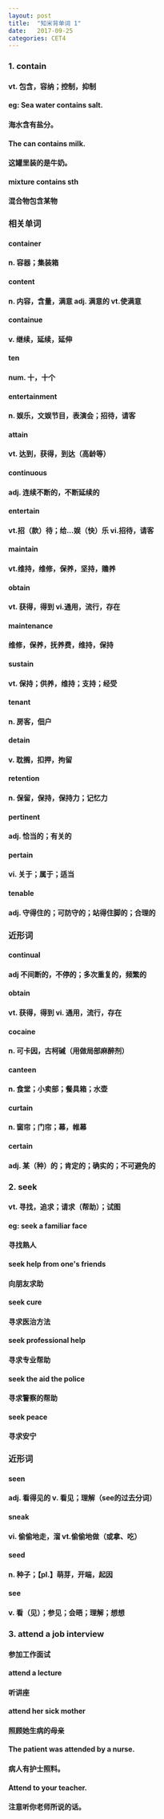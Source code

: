 ```yaml
---
layout: post
title:  "知米背单词 1"
date:   2017-09-25
categories: CET4
--- 
```

### 1. contain
#### vt. 包含，容纳；控制，抑制
#### eg: Sea water contains salt.
#### 海水含有盐分。
#### The can contains milk.
#### 这罐里装的是牛奶。
#### mixture contains sth
#### 混合物包含某物
### 相关单词
#### container
#### n. 容器；集装箱
#### content
#### n. 内容，含量，满意 adj. 满意的 vt.使满意
#### containue
#### v. 继续，延续，延伸
#### ten
#### num. 十，十个
#### entertainment
#### n. 娱乐，文娱节目，表演会；招待，请客
#### attain
#### vt. 达到，获得，到达（高龄等）
#### continuous
#### adj. 连续不断的，不断延续的
#### entertain
#### vt.招（款）待；给...娱（快）乐 vi.招待，请客
#### maintain 
#### vt.维持，维修，保养，坚持，赡养
#### obtain
#### vt. 获得，得到 vi.通用，流行，存在
#### maintenance
#### 维修，保养，抚养费，维持，保持
#### sustain 
#### vt. 保持；供养，维持；支持；经受
#### tenant
#### n. 房客，佃户
#### detain
#### v. 耽搁，扣押，拘留
#### retention
#### n. 保留，保持，保持力；记忆力
#### pertinent
#### adj. 恰当的；有关的
#### pertain
#### vi. 关于；属于；适当
#### tenable
#### adj. 守得住的；可防守的；站得住脚的；合理的
### 近形词
#### continual
#### adj 不间断的，不停的；多次重复的，频繁的
#### obtain
#### vt. 获得，得到 vi. 通用，流行，存在
#### cocaine
#### n. 可卡因，古柯碱（用做局部麻醉剂）
#### canteen
#### n. 食堂；小卖部；餐具箱；水壶
#### curtain
#### n. 窗帘；门帘；幕，帷幕
#### certain
#### adj. 某（种）的；肯定的；确实的；不可避免的
### 2. seek
#### vt. 寻找，追求；请求（帮助）；试图
#### eg: seek a familiar face
#### 寻找熟人
#### seek help from one's friends
#### 向朋友求助
#### seek cure
#### 寻求医治方法
#### seek professional help
#### 寻求专业帮助
#### seek the aid the police
#### 寻求警察的帮助
#### seek peace
#### 寻求安宁
### 近形词
#### seen
#### adj. 看得见的 v. 看见；理解（see的过去分词）
#### sneak 
#### vi. 偷偷地走，溜 vt.偷偷地做（或拿、吃）
#### seed
#### n. 种子；【pl.】萌芽，开端，起因
#### see 
#### v. 看（见）；参见；会晤；理解；想想
### 3. attend a job interview
#### 参加工作面试
#### attend a lecture
#### 听讲座
#### attend her sick mother
#### 照顾她生病的母亲
#### The patient was attended by a nurse.
#### 病人有护士照料。
#### Attend to your teacher.
#### 注意听你老师所说的话。